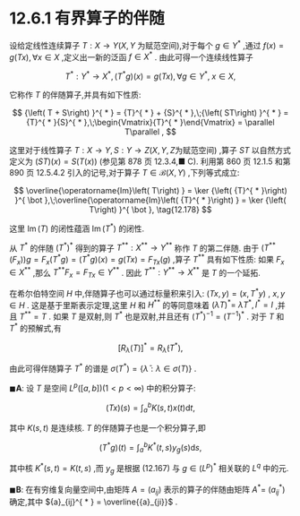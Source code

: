 # 12.6.1 有界算子的伴随

设给定线性连续算子 $T : X \rightarrow  Y(X, Y$ 为赋范空间),对于每个 $g \in  {Y}^{ * }$ ,通过 $f\left( x\right)  = g\left( {Tx}\right) ,\forall x \in  X$ ,定义出一新的泛函 $f \in  {X}^{ * }$ . 由此可得一个连续线性算子

$$
{T}^{ * } : {Y}^{ * } \rightarrow  {X}^{ * },\left( {{T}^{ * }g}\right) \left( x\right)  = g\left( {Tx}\right) ,\forall g \in  {Y}^{ * },\;x \in  X, \tag{12.177}
$$

它称作 $T$ 的伴随算子,并具有如下性质:

$$
{\left( T + S\right) }^{ * } = {T}^{ * } + {S}^{ * },\;{\left( ST\right) }^{ * } = {T}^{ * }{S}^{ * },\;\begin{Vmatrix}{T}^{ * }\end{Vmatrix} = \parallel T\parallel ,
$$

这里对于线性算子 $T : X \rightarrow  Y, S : Y \rightarrow  Z\left( {X, Y, Z\text{为赋范空间}}\right)$ ,算子 ${ST}$ 以自然方式定义为 $\left( {ST}\right) \left( x\right)  = S\left( {T\left( x\right) }\right)$ (参见第 878 页 12.3.4,■ C). 利用第 860 页 12.1.5 和第 890 页 12.5.4.2 引入的记号,对于算子 $T \in  \mathcal{B}\left( {X, Y}\right)$ ,下列等式成立:

$$
\overline{\operatorname{Im}\left( T\right) } = \ker {\left( {T}^{ * }\right) }^{ \bot  },\;\overline{\operatorname{Im}\left( {T}^{ * }\right) } = \ker {\left( T\right) }^{ \bot  }, \tag{12.178}
$$

这里 $\operatorname{Im}\left( T\right)$ 的闭性蕴涵 $\operatorname{Im}\left( {T}^{ * }\right)$ 的闭性.

从 ${T}^{ * }$ 的伴随 ${\left( {T}^{ * }\right) }^{ * }$ 得到的算子 ${T}^{* * } : {X}^{* * } \rightarrow  {Y}^{* * }$ 称作 $T$ 的第二伴随. 由于 $\left( {{T}^{* * }\left( {F}_{x}\right) }\right) g = {F}_{x}\left( {{T}^{ * }g}\right)  = \left( {{T}^{ * }g}\right) \left( x\right)  = g\left( {Tx}\right)  = {F}_{Tx}\left( g\right)$ ,算子 ${T}^{* * }$ 具有如下性质: 如果 ${F}_{x} \in  {X}^{* * }$ ,那么 ${T}^{* * }{F}_{x} = {F}_{Tx} \in  {Y}^{* * }$ . 因此 ${T}^{* * } : {Y}^{* * } \rightarrow  {X}^{* * }$ 是 $T$ 的一个延拓.

在希尔伯特空间 $H$ 中,伴随算子也可以通过标量积来引入: $\left( {{Tx}, y}\right)  = \left( {x,{T}^{ * }y}\right)$ , $x, y \in  H$ . 这是基于里斯表示定理,这里 $H$ 和 ${H}^{* * }$ 的等同意味着 ${\left( \lambda T\right) }^{ * } =$ $\bar{\lambda }{T}^{ * },{I}^{ * } = I$ ,并且 ${T}^{* * } = T$ . 如果 $T$ 是双射,则 ${T}^{ * }$ 也是双射,并且还有 ${\left( {T}^{ * }\right) }^{-1} = {\left( {T}^{-1}\right) }^{ * }$ . 对于 $T$ 和 ${T}^{ * }$ 的预解式,有

$$
{\left\lbrack  {R}_{\lambda }\left( T\right) \right\rbrack  }^{ * } = {R}_{\bar{\lambda }}\left( {T}^{ * }\right) , \tag{12.179}
$$

由此可得伴随算子 ${T}^{ * }$ 的谱是 $\sigma \left( {T}^{ * }\right)  = \{ \bar{\lambda } : \lambda  \in  \sigma \left( T\right) \}$ .

$\blacksquare \mathbf{A}$: 设 $T$ 是空间 ${L}^{p}\left( \left\lbrack  {a, b}\right\rbrack  \right) \left( {1 < p < \infty }\right)$ 中的积分算子:

$$
\left( {Tx}\right) \left( s\right)  = {\int }_{a}^{b}K\left( {s, t}\right) x\left( t\right) \mathrm{d}t, \tag{12.180}
$$

其中 $K\left( {s, t}\right)$ 是连续核. $T$ 的伴随算子也是一个积分算子,即

$$
\left( {{T}^{ * }g}\right) \left( t\right)  = {\int }_{a}^{b}{K}^{ * }\left( {t, s}\right) {y}_{g}\left( s\right) \mathrm{d}s, \tag{12.181}
$$

其中核 ${K}^{ * }\left( {s, t}\right)  = K\left( {t, s}\right)$ ,而 ${y}_{g}$ 是根据 (12.167) 与 $g \in  {\left( {L}^{p}\right) }^{ * }$ 相关联的 ${L}^{q}$ 中的元.

$\blacksquare \mathbf{B}$: 在有穷维复向量空间中,由矩阵 $A = \left( {a}_{ij}\right)$ 表示的算子的伴随由矩阵 ${A}^{ * } =$ $\left( {a}_{ij}^{ * }\right)$ 确定,其中 ${a}_{ij}^{ * } = \overline{{a}_{ji}}$ .
